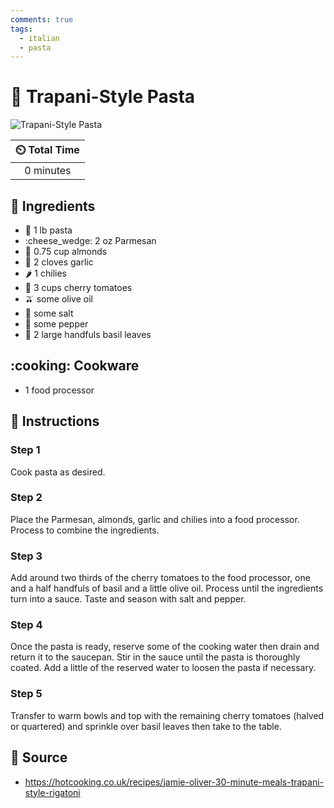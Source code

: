 ```yaml
---
comments: true
tags:
  - italian
  - pasta
---
```

# :spaghetti: Trapani-Style Pasta

![Trapani-Style Pasta](../assets/images/trapani-style-pasta.jpg)

| :timer_clock: Total Time |
|:-----------------------: |
| 0 minutes |

## :salt: Ingredients

- :ear_of_rice: 1 lb pasta
- :cheese_wedge: 2 oz Parmesan
- :chestnut: 0.75 cup almonds
- :garlic: 2 cloves garlic
- :hot_pepper: 1 chilies
- :tomato: 3 cups cherry tomatoes
- :olive: some olive oil
- :salt: some salt
- :salt: some pepper
- :herb: 2 large handfuls basil leaves

## :cooking: Cookware

- 1 food processor

## :pencil: Instructions

### Step 1

Cook pasta as desired.

### Step 2

Place the Parmesan, almonds, garlic and chilies into a food processor. Process to combine the ingredients.

### Step 3

Add around two thirds of the cherry tomatoes to the food processor, one and a half handfuls of basil and a little olive
oil. Process until the ingredients turn into a sauce. Taste and season with salt and pepper.

### Step 4

Once the pasta is ready, reserve some of the cooking water then drain and return it to the saucepan. Stir in the sauce
until the pasta is thoroughly coated. Add a little of the reserved water to loosen the pasta if necessary.

### Step 5

Transfer to warm bowls and top with the remaining cherry tomatoes (halved or quartered) and sprinkle over basil leaves
then take to the table.

## :link: Source

- <https://hotcooking.co.uk/recipes/jamie-oliver-30-minute-meals-trapani-style-rigatoni>
